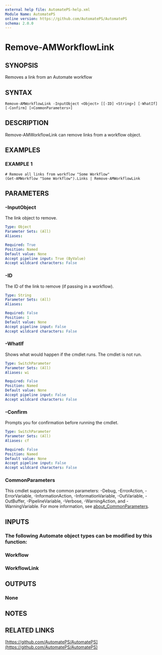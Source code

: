 ```yaml
---
external help file: AutomatePS-help.xml
Module Name: AutomatePS
online version: https://github.com/AutomatePS/AutomatePS
schema: 2.0.0
---
```


# Remove-AMWorkflowLink

## SYNOPSIS
Removes a link from an Automate workflow

## SYNTAX

```
Remove-AMWorkflowLink -InputObject <Object> [[-ID] <String>] [-WhatIf] [-Confirm] [<CommonParameters>]
```

## DESCRIPTION
Remove-AMWorkflowLink can remove links from a workflow object.

## EXAMPLES

### EXAMPLE 1
```
# Remove all links from workflow "Some Workflow"
(Get-AMWorkflow "Some Workflow").Links | Remove-AMWorkflowLink
```

## PARAMETERS

### -InputObject
The link object to remove.

```yaml
Type: Object
Parameter Sets: (All)
Aliases:

Required: True
Position: Named
Default value: None
Accept pipeline input: True (ByValue)
Accept wildcard characters: False
```

### -ID
The ID of the link to remove (if passing in a workflow).

```yaml
Type: String
Parameter Sets: (All)
Aliases:

Required: False
Position: 1
Default value: None
Accept pipeline input: False
Accept wildcard characters: False
```

### -WhatIf
Shows what would happen if the cmdlet runs.
The cmdlet is not run.

```yaml
Type: SwitchParameter
Parameter Sets: (All)
Aliases: wi

Required: False
Position: Named
Default value: None
Accept pipeline input: False
Accept wildcard characters: False
```

### -Confirm
Prompts you for confirmation before running the cmdlet.

```yaml
Type: SwitchParameter
Parameter Sets: (All)
Aliases: cf

Required: False
Position: Named
Default value: None
Accept pipeline input: False
Accept wildcard characters: False
```

### CommonParameters
This cmdlet supports the common parameters: -Debug, -ErrorAction, -ErrorVariable, -InformationAction, -InformationVariable, -OutVariable, -OutBuffer, -PipelineVariable, -Verbose, -WarningAction, and -WarningVariable. For more information, see [about_CommonParameters](http://go.microsoft.com/fwlink/?LinkID=113216).

## INPUTS

### The following Automate object types can be modified by this function:
### Workflow
### WorkflowLink
## OUTPUTS

### None
## NOTES

## RELATED LINKS

[https://github.com/AutomatePS/AutomatePS](https://github.com/AutomatePS/AutomatePS)

